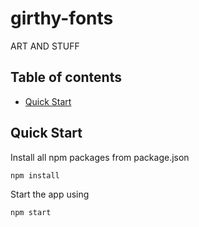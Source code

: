 # girthy-fonts

ART AND STUFF

## Table of contents

- [Quick Start](#quick-start)

## Quick Start
Install all npm packages from package.json
```
npm install
```
Start the app using
```
npm start
```


